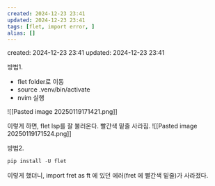 ```yaml
---
created: 2024-12-23 23:41
updated: 2024-12-23 23:41
tags: [flet, import error, ]
alias: []
---
```


created: 2024-12-23 23:41
updated: 2024-12-23 23:41

방법1.
- flet folder로 이동
- source .venv/bin/activate
- nvim 실행

![[Pasted image 20250119171421.png]]

이렇게 하면, flet lsp를 잘 불러온다. 빨간색 밑줄 사라짐.
![[Pasted image 20250119171524.png]]

방법2.

```python
pip install -U flet
```

이렇게 했더니,  import fret as ft 에  있던 에러(fret 에 빨간색 밑줄)가 사라졌다.

